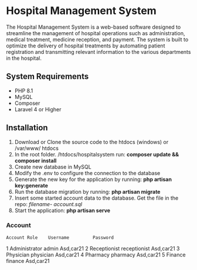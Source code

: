 # Hospital Management System
The Hospital Management System is a web-based software designed to streamline the management of hospital operations such as administration, medical treatment, medicine reception, and payment. The system is built to optimize the delivery of hospital treatments by automating patient registration and transmitting relevant information to the various departments in the hospital. 
## System Requirements
- PHP 8.1
- MySQL
- Composer
- Laravel 4 or Higher
## Installation
1. Download or Clone the source code to the htdocs (windows) or /var/www/ htdocs
2. In the root folder. /htdocs/hospitalsystem run: **composer update && composer install**
3. Create new database in MySQL
4. Modify the .env to configure the connection to the database
5. Generate the new key for the application by running: **php artisan key:generate**
6. Run the database migration by running: **php artisan migrate**
7. Insert some started account data to the database. Get the file in the repo: _filename- account.sql_
8. Start the application: **php artisan serve**

### Account
	Account Role	Username	     Password
1	Administrator	admin	         Asd,car21
2	Receptionist	receptionist	 Asd,car21
3	Physician	    physician	     Asd,car21
4	Pharmacy	    pharmacy	     Asd,car21
5	Finance	      finance	       Asd,car21


